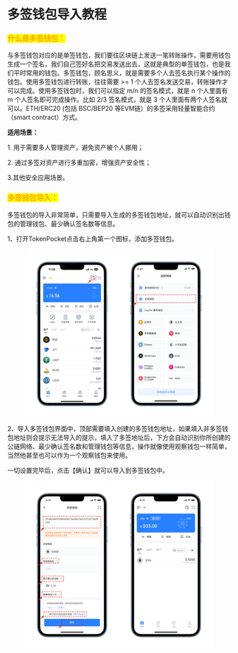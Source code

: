 # 多签钱包导入教程

### <mark style="color:orange;">什么是多签钱包：</mark> <a href="#shen-me-shi-duo-qian-qian-bao" id="shen-me-shi-duo-qian-qian-bao"></a>

与多签钱包对应的是单签钱包，我们要往区块链上发送一笔转账操作，需要用钱包生成一个签名，我们自己签好名把交易发送出去，这就是典型的单签钱包，也是我们平时常用的钱包。多签钱包，顾名思义，就是需要多个人去签名执行某个操作的钱包。使用多签钱包进行转账，往往需要 >= 1 个人去签名发送交易，转账操作才可以完成。使用多签钱包时，我们可以指定 m/n 的签名模式，就是 n 个人里面有 m 个人签名即可完成操作。比如 2/3 签名模式，就是 3 个人里面有两个人签名就可以。ETH/ERC20 (包括 BSC/BEP20 等EVM链）的多签采用轻量智能合约（smart contract）方式。

**适用场景：**

1\. 用于需要多人管理资产，避免资产被个人挪用；

2\. 通过多签对资产进行多重加密，增强资产安全性；

3.其他安全应用场景。

### <mark style="color:orange;">多签钱包导入：</mark> <a href="#duo-qian-qian-bao-chuang-jian" id="duo-qian-qian-bao-chuang-jian"></a>

多签钱包的导入非常简单，只需要导入生成的多签钱包地址，就可以自动识别出钱包的管理钱包、最少确认签名数等信息。

1、打开TokenPocket点击右上角第一个图标，添加多签钱包。

<figure><img src="../../.gitbook/assets/image (14) (2).png" alt=""><figcaption></figcaption></figure>

2、导入多签钱包界面中，顶部需要填入创建的多签钱包地址，如果填入非多签钱包地址则会提示无法导入的提示，填入了多签地址后，下方会自动识别你所创建的公链网络、最少确认签名数和管理钱包等信息，操作就像使用观察钱包一样简单，当然他甚至也可以作为一个观察钱包来使用。

一切设置完毕后，点击【确认】就可以导入到多签钱包中。

<figure><img src="../../.gitbook/assets/image (19).png" alt=""><figcaption></figcaption></figure>
